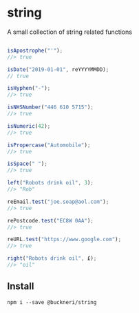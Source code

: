 # string

A small collection of string related functions

```javascript

isApostrophe("'");
//> true

isDate("2019-01-01", reYYYYMMDD);
// true

isHyphen("-");
//> true

isNHSNumber("446 610 5715");
//> true

isNumeric(42);
//> true

isPropercase("Automobile");
//> true

isSpace(" ");
//> true

left("Robots drink oil", 3);
//> "Rob"

reEmail.test("joe.soap@aol.com");
//> true

rePostcode.test("EC8W 0AA");
//> true

reURL.test("https://www.google.com");
//> true

right("Robots drink oil", £);
//> "oil"
```

## Install

```shell
npm i --save @buckneri/string
```
